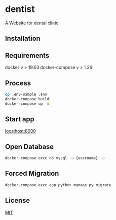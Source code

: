 # dentist
A Website for dental clinic

## Installation

## Requirements
docker v > 19.03
docker-compose v > 1.26

## Process
```bash
cp .env-sample .env
docker-compose build
docker-compose up -d
```

## Start app
[localhost:8000](http://localhost:8000/)

## Open Database
```bash
docker-compose exec db mysql -u {username} -p
```

## Forced Migration
```bash
docker-compose exec app python manage.py migrate 
```

## License
[MIT](https://choosealicense.com/licenses/mit/)